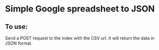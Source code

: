 # Simple Google spreadsheet to JSON

## To use:
Send a POST request to the index with the CSV url. It will return the data in JSON format.